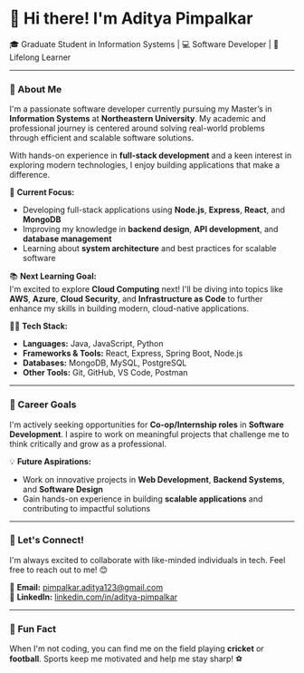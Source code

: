 # 👋 Hi there! I'm Aditya Pimpalkar  
🎓 Graduate Student in Information Systems | 💻 Software Developer | 🌱 Lifelong Learner  

---

### 🌟 About Me  
I'm a passionate software developer currently pursuing my Master’s in **Information Systems** at **Northeastern University**. My academic and professional journey is centered around solving real-world problems through efficient and scalable software solutions.  

With hands-on experience in **full-stack development** and a keen interest in exploring modern technologies, I enjoy building applications that make a difference.

🔧 **Current Focus:**  
- Developing full-stack applications using **Node.js**, **Express**, **React**, and **MongoDB**  
- Improving my knowledge in **backend design**, **API development**, and **database management**  
- Learning about **system architecture** and best practices for scalable software  

📚 **Next Learning Goal:**  
I'm excited to explore **Cloud Computing** next! I'll be diving into topics like **AWS**, **Azure**, **Cloud Security**, and **Infrastructure as Code** to further enhance my skills in building modern, cloud-native applications.

👨‍💻 **Tech Stack:**  
- **Languages:** Java, JavaScript, Python  
- **Frameworks & Tools:** React, Express, Spring Boot, Node.js  
- **Databases:** MongoDB, MySQL, PostgreSQL  
- **Other Tools:** Git, GitHub, VS Code, Postman  

---

### 💼 Career Goals  
I'm actively seeking opportunities for **Co-op/Internship roles** in **Software Development**. I aspire to work on meaningful projects that challenge me to think critically and grow as a professional.  

💡 **Future Aspirations:**  
- Work on innovative projects in **Web Development**, **Backend Systems**, and **Software Design**  
- Gain hands-on experience in building **scalable applications** and contributing to impactful solutions  

---

### 🎯 Let's Connect!  
I'm always excited to collaborate with like-minded individuals in tech. Feel free to reach out to me! 😊  

📧 **Email:** pimpalkar.aditya123@gmail.com  
🔗 **LinkedIn:** [linkedin.com/in/aditya-pimpalkar]((https://www.linkedin.com/in/aditya-pimpalkar-905b4417b/))  

---

### 🌱 Fun Fact  
When I'm not coding, you can find me on the field playing **cricket** or **football**. Sports keep me motivated and help me stay sharp! ⚽️
